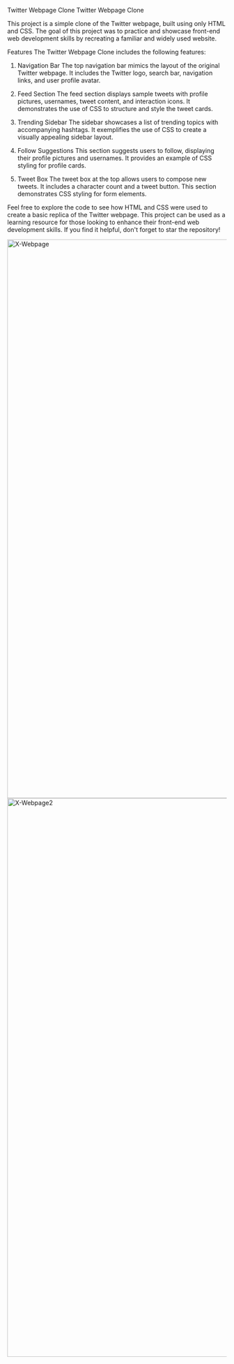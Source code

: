 Twitter Webpage Clone
Twitter Webpage Clone

This project is a simple clone of the Twitter webpage, built using only HTML and CSS. The goal of this project was to practice and showcase front-end web development skills by recreating a familiar and widely used website.

Features
The Twitter Webpage Clone includes the following features:

1. Navigation Bar
The top navigation bar mimics the layout of the original Twitter webpage. It includes the Twitter logo, search bar, navigation links, and user profile avatar.

2. Feed Section
The feed section displays sample tweets with profile pictures, usernames, tweet content, and interaction icons. It demonstrates the use of CSS to structure and style the tweet cards.

3. Trending Sidebar
The sidebar showcases a list of trending topics with accompanying hashtags. It exemplifies the use of CSS to create a visually appealing sidebar layout.

4. Follow Suggestions
This section suggests users to follow, displaying their profile pictures and usernames. It provides an example of CSS styling for profile cards.

5. Tweet Box
The tweet box at the top allows users to compose new tweets. It includes a character count and a tweet button. This section demonstrates CSS styling for form elements.

Feel free to explore the code to see how HTML and CSS were used to create a basic replica of the Twitter webpage. This project can be used as a learning resource for those looking to enhance their front-end web development skills. If you find it helpful, don't forget to star the repository!

<img width="1280" alt="X-Webpage" src="https://github.com/Hassan-318/X-Tutorial/assets/142814682/2e2dc9f5-08be-45bf-b608-11c85493ea77">
<img width="1280" alt="X-Webpage2" src="https://github.com/Hassan-318/X-Tutorial/assets/142814682/bfd88c03-6d1c-46e6-95fc-ea28d5dac78f">

